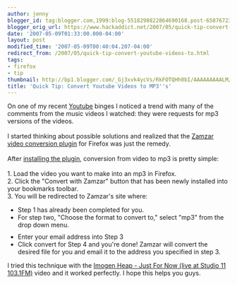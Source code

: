 ```yaml
---
author: jenny
blogger_id: tag:blogger.com,1999:blog-5518298822864690168.post-6587672379868319531
blogger_orig_url: https://www.hackaddict.net/2007/05/quick-tip-convert-youtube-videos-to.html
date: '2007-05-09T01:33:00.000-04:00'
layout: post
modified_time: '2007-05-09T00:40:04.207-04:00'
redirect_from: /2007/05/quick-tip-convert-youtube-videos-to.html
tags:
- firefox
- tip
thumbnail: http://bp1.blogger.com/_Gj3xvk4ycVs/RkFOTQHh0bI/AAAAAAAAALM/tzM-wPKUx1U/s72-c/ishot-4.jpg
title: 'Quick Tip: Convert Youtube Videos to MP3''s'
---
```


On one of my recent <a href="http://www.youtube.com/">Youtube</a> binges I noticed a trend with many of the comments from the music videos I watched: they were requests for mp3 versions of the videos.<br /><br />I started thinking about possible solutions and realized that the <a href="http://hackaddict.blogspot.com/2007/02/quick-tip-download-videos-from-any.html">Zamzar video conversion plugin</a> for Firefox was just the remedy.<br /><br />After <a href="http://www.zamzar.com/tools/">installing the plugin,</a> conversion from video to mp3 is pretty simple:<br /><br />1. Load the video you want to make into an mp3 in Firefox.<br />2. Click the "Convert with Zamzar" button that has been newly installed into your bookmarks toolbar.<br />3.  You will be redirected to Zamzar's site where:<br /><ul><li>Step 1 has already been completed for you. </li><li>For step two, "Choose the format to convert to," select "mp3" from the drop down menu.<a onblur="try {parent.deselectBloggerImageGracefully();} catch(e) {}" href="http://bp1.blogger.com/_Gj3xvk4ycVs/RkFOTQHh0bI/AAAAAAAAALM/tzM-wPKUx1U/s1600-h/ishot-4.jpg"><img style="margin: 0px auto 10px; display: block; text-align: center; cursor: pointer;" src="http://bp1.blogger.com/_Gj3xvk4ycVs/RkFOTQHh0bI/AAAAAAAAALM/tzM-wPKUx1U/s320/ishot-4.jpg" alt="" id="BLOGGER_PHOTO_ID_5062413548792172978" border="0" /></a></li><li>Enter your email address into Step 3</li><li>Click convert for Step 4 and you're done!  Zamzar will convert the desired file for you and email it to the address you specified in step 3.<br /></li></ul>I tried this technique with the <span style="font-size:100%;"><a href="http://youtube.com/watch?v=pSIbfzK2spg&amp;related=">Imogen Heap - Just For Now (live at Studio 11 103.1FM)</a> video and it worked perfectly.  I hope this helps you guys.<br /></span>